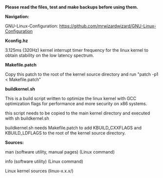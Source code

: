 **Please read the files, test and make backups before using them.**

**Navigation:**
 
GNU-Linux-Configuration: https://github.com/mrwizardwizard/GNU-Linux-Configuration
 
**Kconfig.hz**

3.125ms (320Hz) kernel interrupt timer frequency for the linux kernel to obtain stability on the low latency spectrum.

**Makefile.patch**

Copy this patch to the root of the kernel source directory and run "patch -p1 < Makefile.patch"

**buildkernel.sh**

This is a build script written to optimize the linux kernel with GCC optimization flags for performance and more security on x86 systems.

this script needs to be copied to the main kernel directory and executed with sh buildkernel.sh

buildkernel.sh needs Makefile.patch to add KBUILD_CXXFLAGS and KBUILD_LDFLAGS to the root of the kernel source directory.

**Sources:**

man (software utility, manual pages) (Linux command)

info (software utility) (Linux command)

Linux kernel sources (linux-x.x.x/)
